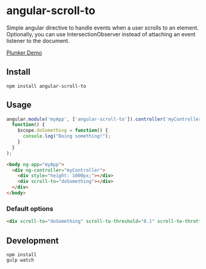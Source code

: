 # angular-scroll-to
Simple angular directive to handle events when a user scrolls to an element. Optionally, you can use IntersectionObserver instead of attaching an event listener to the document.

[Plunker Demo](https://embed.plnkr.co/q9Zm5IpRd4fpiY83DZIm/)

## Install
```
npm install angular-scroll-to
```

## Usage
```javascript
angular.module('myApp', ['angular-scroll-to']).controller('myController',
  function() {
    $scope.doSomething = function() {
      console.log("Doing something!");
    }
  }
);
```

```html
<body ng-app="myApp">
  <div ng-controller="myController">
    <div style="height: 1000px;"></div>
    <div scroll-to="doSomething"></div>
  </div>
</body>
```

### Default options
```html
<div scroll-to="doSomething" scroll-to-threshold="0.1" scroll-to-throttle="20" scroll-to-unobserve="true" scroll-to-root="null" scroll-to-root-margin="0px" scroll-offset="0"></div>
```

## Development
```
npm install
gulp watch
```